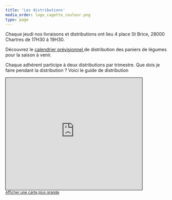 ```yaml
---
title: 'Les distributions'
media_order: logo_cagette_couleur.png
type: page
---
```


Chaque jeudi nos livraisons et distributions ont lieu 4 place St Brice, 28000 Chartres de 17H30 à 19H30.
 
Découvrez le <a href="https://drive.google.com/file/d/1aWvaF_tYZVbtj8iz3H2rvLA41mOkMf1k/view?usp=sharing" target="_blank"> calendrier prévisionnel </a>de distribution des paniers de légumes pour la saison à venir.

Chaque adhérent participe à deux distributions par trimestre.
Que dois je faire pendant la distribution ?  Voici le guide de distribution



<iframe width="425" height="350" frameborder="0" scrolling="no" marginheight="0" marginwidth="0" src="https://www.openstreetmap.org/export/embed.html?bbox=1.490374803543091%2C48.43650419203106%2C1.497192978858948%2C48.44003817718299&amp;layer=mapnik&amp;marker=48.43827121533724%2C1.4937838912010193" style="border: 1px solid black"></iframe><br/><small><a href="https://www.openstreetmap.org/?mlat=48.43827&amp;mlon=1.49378#map=18/48.43827/1.49378&amp;layers=N">Afficher une carte plus grande</a></small>



